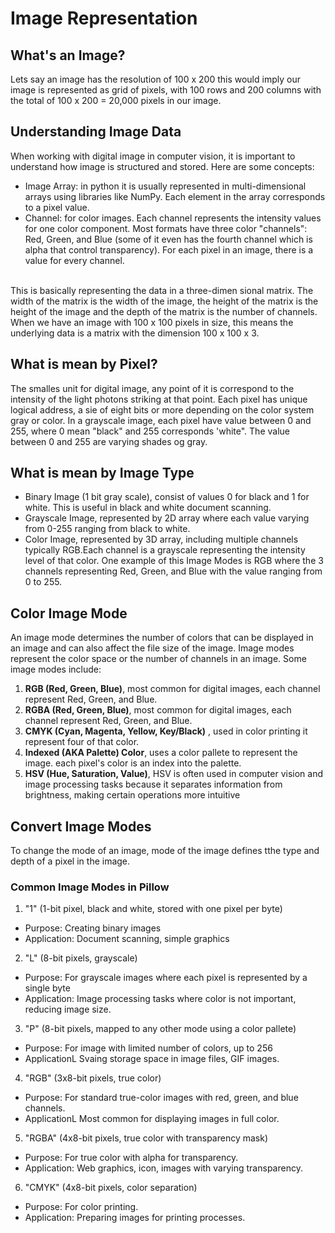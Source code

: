 # Image Representation

## What's an Image?
Lets say an image has the resolution of 100 x 200 this would imply our image is represented as grid of pixels, with 100 rows and 200 columns with the total of 100 x 200 = 20,000 pixels in our image.

## Understanding Image Data
When working with digital image in computer vision, it is important to understand how image is structured and  stored. Here are some concepts:
- Image Array: in python it is usually represented in multi-dimensional arrays using libraries like NumPy. Each element in the array corresponds to a pixel value.
- Channel: for color images. Each channel represents the intensity values for one color component. Most formats have three color "channels": Red, Green, and Blue (some of it even has the fourth channel which is alpha that control transparency). For each pixel in an image, there is a value for every channel.
<br>
This is basically representing the data in a three-dimen sional matrix. The width of the matrix is the width of the image, the height of the matrix is the height of the image and the depth of the matrix is the number of channels. When we have an image with 100 x 100 pixels in size, this means the underlying data is a matrix with the dimension 100 x 100 x 3.

## What is mean by Pixel?
The smalles unit for digital image, any point of it is correspond to the intensity of the light photons striking at that point. Each pixel has unique logical address, a sie of eight bits or more depending on the color system gray or color. In a grayscale image, each pixel have value between 0 and 255, where 0 mean "black" and 255 corresponds 'white". The value between 0 and 255 are varying shades og gray.

## What is mean by Image Type
- Binary Image (1 bit gray scale), consist of values 0 for black and 1 for white. This is useful in black and white document scanning.
- Grayscale Image, represented by 2D array where each value varying from 0-255 ranging from black to white.
- Color Image, represented by 3D array, including multiple channels typically RGB.Each channel is a grayscale representing the intensity level of that color. One example of this Image Modes is RGB where the 3 channels representing Red, Green, and Blue with the value ranging from 0 to 255.

## Color Image Mode
An image mode determines the number of colors that can be displayed in an image and can also affect the file size of the image. Image modes represent the color space or the number of channels in an image. Some image modes include:
1. **RGB (Red, Green, Blue)**, most common for digital images, each channel represent Red, Green, and Blue.
2. **RGBA (Red, Green, Blue)**, most common for digital images, each channel represent Red, Green, and Blue.
3. **CMYK (Cyan, Magenta, Yellow, Key/Black)** , used in color printing it represent four of that color.
4. **Indexed (AKA Palette) Color**, uses a color pallete to represent the image. each pixel's color is an index into the palette.
5. **HSV (Hue, Saturation, Value)**, HSV is often used in computer vision and image processing tasks because it separates information from brightness, making certain operations more intuitive

## Convert Image Modes
To change the mode of an image, mode of the image defines tthe type and depth of a pixel in the image.
### Common Image Modes in Pillow
1. "1" (1-bit pixel, black and white, stored with one pixel per byte)
- Purpose: Creating binary images
- Application: Document scanning, simple graphics

2. "L" (8-bit pixels, grayscale)
- Purpose: For grayscale images where each pixel is represented by a single byte
- Application: Image processing tasks where color is not important, reducing image size.

3. "P" (8-bit pixels, mapped to any other mode using a color pallete)
- Purpose: For image with limited number of colors, up to 256
- ApplicationL Svaing storage space in image files, GIF images.

4. "RGB" (3x8-bit pixels, true color)
- Purpose: For standard true-color images with red, green, and blue channels.
- ApplicationL Most common for displaying images in full color.

5. "RGBA" (4x8-bit pixels, true color with transparency mask)
- Purpose: For true color with alpha for transparency.
- Application: Web graphics, icon, images with varying transparency.

6. "CMYK" (4x8-bit pixels, color separation)
- Purpose: For color printing.
- Application: Preparing images for printing processes.